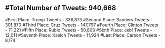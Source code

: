 #Total Number of Tweets: 940,668 
---
#First Place: Trump Tweets - 336,873
#Second Place: Sanders Tweets - 301,870
#Third Place: Cruz Tweets - 147,797
#Fourth Place: Clinton Tweets - 71,221
#Fifth Place: Rubio Tweets - 50,803
#Sixth Place: Jeb! Tweets - 12,011
#Seventh Place: Kasich Tweets - 11,924
#Last Place: Carson Tweets - 8,174
